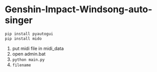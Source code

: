 # Genshin-Impact-Windsong-auto-singer
```cmd
pip install pyautogui
pip install mido
```
1. put midi file in midi_data
2. open admin.bat
3. `python main.py`
4. `filename`
